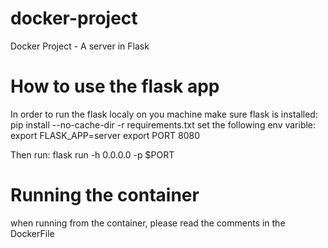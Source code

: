 # docker-project
Docker Project - A server in Flask

# How to use the flask app
In order to run the flask localy on you machine
make sure flask is installed: pip install --no-cache-dir -r requirements.txt
set the following env varible:
export FLASK_APP=server
export PORT 8080

Then run: flask run -h 0.0.0.0 -p $PORT

# Running the container
when running from the container, please read the comments in the DockerFile
